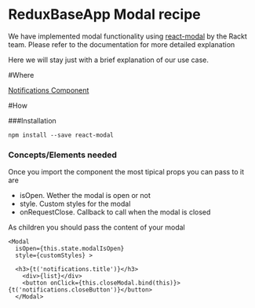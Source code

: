 # ReduxBaseApp Modal recipe

We have implemented modal functionality using [react-modal](https://github.com/rackt/react-modal) by the Rackt team. Please refer to the documentation for more detailed explanation

Here we will stay just with a brief explanation of our use case.

#Where

[Notifications Component](../example-app/src/components/notifications.js)

#How

###Installation
```
npm install --save react-modal
```

### Concepts/Elements needed
Once you import the component the most tipical props you can pass to it are
- isOpen. Wether the modal is open or not
- style. Custom styles for the modal
- onRequestClose. Callback to call when the modal is closed

As children you should pass the content of your modal
```
<Modal
  isOpen={this.state.modalIsOpen}
  style={customStyles} >

  <h3>{t('notifications.title')}</h3>
    <div>{list}</div>
    <button onClick={this.closeModal.bind(this)}>{t('notifications.closeButton')}</button>
  </Modal>
```



